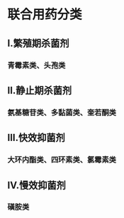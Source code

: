 # 联合用药分类
## Ⅰ.繁殖期杀菌剂
### 青霉素类、头孢类
## Ⅱ.静止期杀菌剂
### 氨基糖苷类、多黏菌类、奎若酮类
## Ⅲ.快效抑菌剂
### 大环内酯类、四环素类、氯霉素类
## Ⅳ.慢效抑菌剂
### 磺胺类